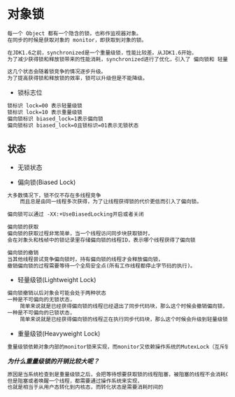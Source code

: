 # 对象锁
```md
每一个 Object 都有一个隐含的锁，也称作监视器对象。
在同步的时候是获取对象的 monitor，即获取到对象的锁。
```
```md
在JDK1.6之前，synchronized是一个重量级锁，性能比较差。从JDK1.6开始，
为了减少获得锁和释放锁带来的性能消耗，synchronized进行了优化，引入了 偏向锁和 轻量级锁的概念。

这几个状态会随着锁竞争的情况逐步升级。
为了提高获得锁和释放锁的效率，锁可以升级但是不能降级。
```

* 锁标志位
```md
锁标识 lock=00 表示轻量级锁
锁标识 lock=10 表示重量级锁
偏向锁标识 biased_lock=1表示偏向锁
偏向锁标识 biased_lock=0且锁标识=01表示无锁状态
```

## 状态
* 无锁状态

* 偏向锁(Biased Lock)
```md
大多数情况下，锁不仅不存在多线程竞争
	而且总是由同一线程多次获得，为了让线程获得锁的代价更低而引入了偏向锁。
```
```md
偏向锁可以通过 -XX:+UseBiasedLocking开启或者关闭
```
```md
偏向锁的获取
偏向锁的获取过程非常简单，当一个线程访问同步块获取锁时，
会在对象头和栈帧中的锁记录里存储偏向锁的线程ID，表示哪个线程获得了偏向锁
```
```md
偏向锁的撤销
当其他线程尝试竞争偏向锁时，持有偏向锁的线程才会释放偏向锁，
撤销偏向锁的过程需要等待一个全局安全点(所有工作线程都停止字节码的执行)。
```
* 轻量级锁(Lightweight Lock)
```md
偏向锁撤销以后对象会可能会处于两种状态
一种是不可偏向的无锁状态，
	简单来说就是已经获得偏向锁的线程已经退出了同步代码块，那么这个时候会撤销偏向锁，并升级为轻量级锁
一种是不可偏向的已锁状态，
	简单来说就是已经获得偏向锁的线程正在执行同步代码块，那么这个时候会升级到轻量级锁并且被原持有锁的线程获得锁
```
* 重量级锁(Heavyweight Lock)
```md
重量级锁依赖对象内部的monitor锁来实现，而monitor又依赖操作系统的MutexLock（互斥锁）
```

***为什么重量级锁的开销比较大呢？***
```md
原因是当系统检查到是重量级锁之后，会把等待想要获取锁的线程阻塞，被阻塞的线程不会消耗CPU，
但是阻塞或者唤醒一个线程，都需要通过操作系统来实现，
也就是相当于从用户态转化到内核态，而转化状态是需要消耗时间的
```